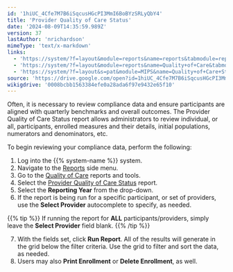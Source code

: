 ```yaml
---
id: '1hiUC_4Cfe7M7B6iSqcusHGcPI3MmI6BoBYzSRLyQbY4'
title: 'Provider Quality of Care Status'
date: '2024-08-09T14:35:59.989Z'
version: 37
lastAuthor: 'nrichardson'
mimeType: 'text/x-markdown'
links:
  - 'https://system/?f=layout&module=reports&name=reports&tabmodule=reports'
  - 'https://system/?f=layout&module=reports&name=Quality+of+Care&tabmodule=reports&t=Quality+of+Care'
  - 'https://system/?f=layout&s=pat&module=MIPS&name=Quality+of+Care+Status&t=Quality+of+Care&tabmodule=reports'
source: 'https://drive.google.com/open?id=1hiUC_4Cfe7M7B6iSqcusHGcPI3MmI6BoBYzSRLyQbY4'
wikigdrive: '0008bcbb1563384efe0a28ada6f97e9432e65f10'
---
```

Often, it is necessary to review compliance data and ensure participants are aligned with quarterly benchmarks and overall outcomes. The Provider Quality of Care Status report allows administrators to review individual, or all, participants, enrolled measures and their details, initial populations, numerators and denominators, etc.

To begin reviewing your compliance data, perform the following:

1. Log into the {{% system-name %}} system.
2. Navigate to the [Reports](https://system/?f=layout&module=reports&name=reports&tabmodule=reports) side menu.
3. Go to the [Quality of Care](https://system/?f=layout&module=reports&name=Quality+of+Care&tabmodule=reports&t=Quality+of+Care) reports and tools.
4. Select the [Provider Quality of Care Status](https://system/?f=layout&s=pat&module=MIPS&name=Quality+of+Care+Status&t=Quality+of+Care&tabmodule=reports) report.
5. Select the <strong>Reporting Year</strong> from the drop-down.
6. If the report is being run for a specific participant, or set of providers, use the <strong>Select Provider</strong> autocomplete to specify, as needed.

{{% tip %}}
If running the report for **ALL** participants/providers, simply leave the **Select Provider** field blank.
{{% /tip %}}

7. With the fields set, click <strong>Run Report</strong>. All of the results will generate in the grid below the filter criteria. Use the grid to filter and sort the data, as needed.
8. Users may also <strong>Print Enrollment</strong> or <strong>Delete Enrollment</strong>, as well.
